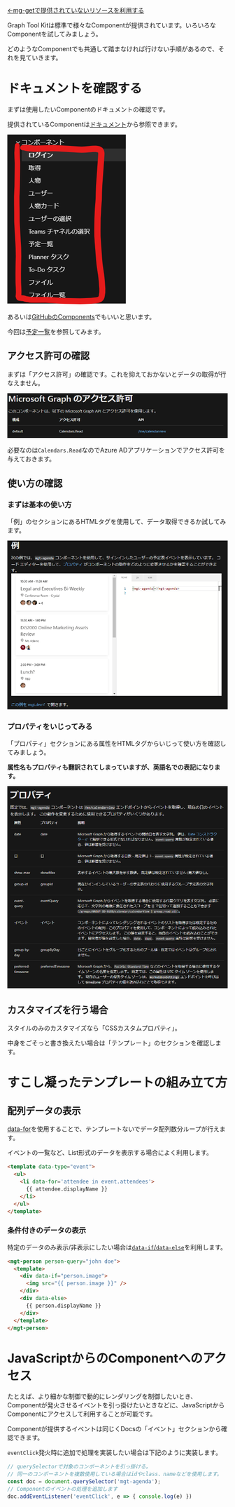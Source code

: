 [←mg-getで提供されていないリソースを利用する](./5-use-mgt-get.md)

Graph Tool Kitは標準で様々なComponentが提供されています。いろいろなComponentを試してみましょう。

どのようなComponentでも共通して踏まなければ行けない手順があるので、それを見ていきます。

# ドキュメントを確認する

まずは使用したいComponentのドキュメントの確認です。

提供されているComponentは[ドキュメント](https://docs.microsoft.com/ja-jp/graph/toolkit/components/login?view=graph-rest-1.0)から参照できます。

![Componentの一覧](./.attachments/7/2021-11-13-12-59-20.png)

あるいは[GitHubのComponents](https://github.com/microsoftgraph/microsoft-graph-toolkit#components)でもいいと思います。

今回は[予定一覧](https://docs.microsoft.com/ja-jp/graph/toolkit/components/agenda)を参照してみます。

## アクセス許可の確認

まずは「アクセス許可」の確認です。これを抑えておかないとデータの取得が行なえません。

![予定一覧で必要なアクセス許可](./.attachments/7/2021-11-13-13-05-27.png)

必要なのは`Calendars.Read`なのでAzure ADアプリケーションでアクセス許可を与えておきます。

## 使い方の確認


### まずは基本の使い方

「例」のセクションにあるHTMLタグを使用して、データ取得できるか試してみます。

![例の例](./.attachments/7/2021-11-13-13-09-09.png)

### プロパティをいじってみる

「プロパティ」セクションにある属性をHTMLタグからいじって使い方を確認してみましょう。

**属性名もプロパティも翻訳されてしまっていますが、英語名での表記になります。**

![属性セクション](./.attachments/7/2021-11-13-13-10-58.png)

## カスタマイズを行う場合

スタイルのみのカスタマイズなら「CSSカスタムプロパティ」。

中身をごそっと書き換えたい場合は「テンプレート」のセクションを確認します。

# すこし凝ったテンプレートの組み立て方

## 配列データの表示

[data-for](https://docs.microsoft.com/ja-jp/graph/toolkit/customize-components/templates#looping)を使用することで、テンプレートないでデータ配列数分ループが行えます。

イベントの一覧など、List形式のデータを表示する場合によく利用します。

``` html
<template data-type="event">
  <ul>
    <li data-for='attendee in event.attendees'>
      {{ attendee.displayName }}
    </li>
  </ul>
</template>
```

### 条件付きのデータの表示

特定のデータのみ表示/非表示にしたい場合は[`data-if`/`data-else`](https://docs.microsoft.com/ja-jp/graph/toolkit/customize-components/templates#conditional-rendering)を利用します。

``` html
<mgt-person person-query="john doe">
  <template>
    <div data-if="person.image">
      <img src="{{ person.image }}" />
    </div>
    <div data-else>
      {{ person.displayName }}
    </div>
  </template>
</mgt-person>
```

# JavaScriptからのComponentへのアクセス

たとえば、より細かな制御で動的にレンダリングを制御したいとき、Componentが発火させるイベントを引っ掛けたいときなどに、JavaScriptからComponentにアクセスして利用することが可能です。

Componentが提供するイベントは同じくDocsの「イベント」セクションから確認できます。

`eventClick`発火時に追加で処理を実装したい場合は下記のように実装します。

``` js
// querySelectorで対象のコンポーネントを引っ掛ける。
// 同一のコンポーネントを複数使用している場合はidやclass、nameなどを使用します。
const doc = document.querySelector('mgt-agenda');
// Componentのイベントの処理を追加します
doc.addEventListener('eventClick', e => { console.log(e) })
```
